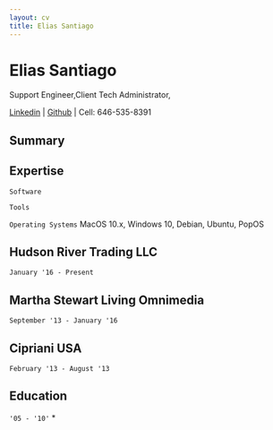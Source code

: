 ```yaml
---
layout: cv
title: Elias Santiago 
---
```

# Elias Santiago
Support Engineer,Client Tech Administrator,

<div id="webaddress">
<a href="https://www.linkedin.com/in/elias-santiago-82a34b55/">Linkedin</a>
| <a href="https://github.com/starkprime">Github</a>
| Cell: 646-535-8391
</div>

## Summary

## Expertise

`Software`

`Tools`

`Operating Systems`
MacOS 10.x, Windows 10, Debian, Ubuntu, PopOS

## Hudson River Trading LLC
`January '16 - Present`

## Martha Stewart Living Omnimedia
`September '13 - January '16`

## Cipriani USA
`February '13 - August '13`

## Education
`'05 - '10'`
* 

